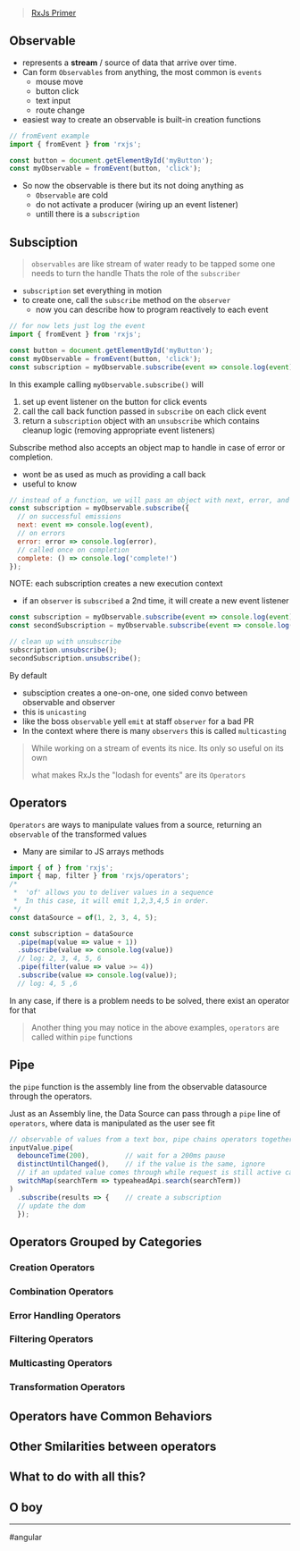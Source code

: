 > [RxJs Primer](https://www.learnrxjs.io/learn-rxjs/concepts/rxjs-primer)

## Observable

- represents a **stream** / source of data that arrive over time.
- Can form `Observables` from anything, the most common is `events`
	- mouse move
	- button click
	- text input
	- route change
- easiest way to create an observable is built-in creation functions
```js
// fromEvent example
import { fromEvent } from 'rxjs';

const button = document.getElementById('myButton');
const myObservable = fromEvent(button, 'click');
```
- So now the observable is there but its not doing anything as
	- `Observable` are cold
	- do not activate a producer (wiring up an event listener)
	- untill there is a `subscription`

## Subsciption

> `observables` are like stream of water ready to be tapped 
> some one needs to turn the handle
> Thats the role of the `subscriber`
- `subscription` set everything in motion
- to create one, call the `subscribe` method on the `observer`
	- now you can describe how to program reactively to each event
```js
// for now lets just log the event
import { fromEvent } from 'rxjs';

const button = document.getElementById('myButton');
const myObservable = fromEvent(button, 'click');
const subscription = myObservable.subscribe(event => console.log(event));
```
In this example calling `myObservable.subscribe()` will
1. set up event listener on the button for click events
2. call the call back function passed in `subscribe` on each click event
3. return a `subscription` object with an `unsubscribe` which contains cleanup logic (removing appropriate event listeners)

Subscribe method also accepts an object map to handle in case of error or completion.
- wont be as used as much as providing a call back
- useful to know
```js
// instead of a function, we will pass an object with next, error, and complete methods
const subscription = myObservable.subscribe({
  // on successful emissions
  next: event => console.log(event),
  // on errors
  error: error => console.log(error),
  // called once on completion
  complete: () => console.log('complete!')
});
```

NOTE: each subscription creates a new execution context
- if an `observer` is `subscribed` a 2nd time, it will create a new event listener
```js
const subscription = myObservable.subscribe(event => console.log(event));
const secondSubscription = myObservable.subscribe(event => console.log(event));

// clean up with unsubscribe
subscription.unsubscribe();
secondSubscription.unsubscribe();
```

By default
- subsciption creates a one-on-one, one sided convo between observable and observer
- this is `unicasting`
- like the boss `observable` yell `emit` at staff `observer` for a bad PR
- In the context where there is many `observers` this is called `multicasting`

> While working on a stream of events its nice.
> Its only so useful on its own
> 
> what makes RxJs the "lodash for events" are its `Operators`

## Operators
`Operators` are ways to manipulate values from a source, returning an `observable` of the transformed values
- Many are similar to JS arrays methods
```js
import { of } from 'rxjs';
import { map, filter } from 'rxjs/operators';
/*
 *  'of' allows you to deliver values in a sequence
 *  In this case, it will emit 1,2,3,4,5 in order.
 */
const dataSource = of(1, 2, 3, 4, 5);

const subscription = dataSource
  .pipe(map(value => value + 1))
  .subscribe(value => console.log(value))
  // log: 2, 3, 4, 5, 6
  .pipe(filter(value => value >= 4))
  .subscribe(value => console.log(value));
  // log: 4, 5 ,6
```
 In any case, if there is a problem needs to be solved, there exist an operator for that
 
> Another thing you may notice in the above examples, `operators` are called within `pipe` functions

## Pipe
the `pipe` function is the assembly line from the observable datasource through the operators.

Just as an Assembly line, the Data Source can pass through a `pipe` line of `operators`,
where data is manipulated as the user see fit

```js
// observable of values from a text box, pipe chains operators together
inputValue.pipe(
  debounceTime(200),         // wait for a 200ms pause
  distinctUntilChanged(),    // if the value is the same, ignore
  // if an updated value comes through while request is still active cancel previous request and 'switch' to new observable
  switchMap(searchTerm => typeaheadApi.search(searchTerm))
)
  .subscribe(results => {    // create a subscription
  // update the dom
  });
```

## Operators Grouped by Categories

### Creation Operators

### Combination Operators

### Error Handling Operators

### Filtering Operators

### Multicasting Operators

### Transformation Operators

## Operators have Common Behaviors

## Other Smilarities between operators

## What to do with all this?

## O boy

---
#angular